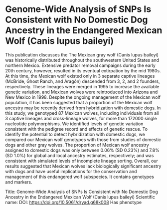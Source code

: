 # Genome-Wide Analysis of SNPs Is Consistent with No Domestic Dog Ancestry in the Endangered Mexican Wolf (Canis lupus baileyi)

This publication discusses the The Mexican gray wolf (Canis lupus baileyi) was historically distributed throughout the southwestern United States and northern Mexico. Extensive predator removal campaigns during the early 20th century, however, resulted in its eventual extirpation by the mid 1980s. At this time, the Mexican wolf existed only in 3 separate captive lineages (McBride, Ghost Ranch, and Aragón) descended from 3, 2, and 2 founders, respectively. These lineages were merged in 1995 to increase the available genetic variation, and Mexican wolves were reintroduced into Arizona and New Mexico in 1998. Despite the ongoing management of the Mexican wolf population, it has been suggested that a proportion of the Mexican wolf ancestry may be recently derived from hybridization with domestic dogs. In this study, we genotyped 87 Mexican wolves, including individuals from all 3 captive lineages and cross-lineage wolves, for more than 172000 single nucleotide polymorphisms. We identified levels of genetic variation consistent with the pedigree record and effects of genetic rescue. To identify the potential to detect hybridization with domestic dogs, we compared our Mexican wolf genotypes with those from studies of domestic dogs and other gray wolves. The proportion of Mexican wolf ancestry assigned to domestic dogs was only between 0.06% (SD 0.23%) and 7.8% (SD 1.0%) for global and local ancestry estimates, respectively; and was consistent with simulated levels of incomplete lineage sorting. Overall, our results suggested that Mexican wolves lack biologically significant ancestry with dogs and have useful implications for the conservation and management of this endangered wolf subspecies.
It contains  genotypes and  markers.

Title: Genome-Wide Analysis of SNPs Is Consistent with No Domestic Dog Ancestry in the Endangered Mexican Wolf (Canis lupus baileyi)
Scientific name: 
DOI: https://doi.org/10.5061/dryad.g68k008
Has phenotype 

